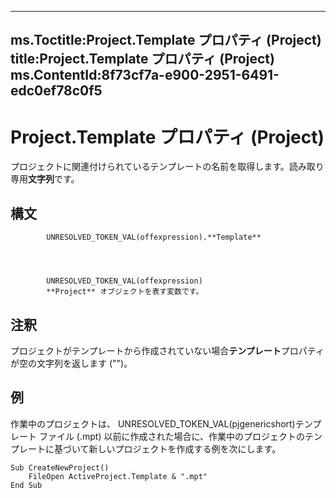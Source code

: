 

---
ms.Toctitle:Project.Template プロパティ (Project)
title:Project.Template プロパティ (Project)
ms.ContentId:8f73cf7a-e900-2951-6491-edc0ef78c0f5
---
# Project.Template プロパティ (Project)




プロジェクトに関連付けられているテンプレートの名前を取得します。読み取り専用**文字列**です。

## 構文

            UNRESOLVED_TOKEN_VAL(offexpression).**Template**




            UNRESOLVED_TOKEN_VAL(offexpression)
            **Project** オブジェクトを表す変数です。



## 注釈
プロジェクトがテンプレートから作成されていない場合**テンプレート**プロパティが空の文字列を返します ("")。



## 例
作業中のプロジェクトは、 UNRESOLVED_TOKEN_VAL(pjgenericshort)テンプレート ファイル (.mpt) 以前に作成された場合に、作業中のプロジェクトのテンプレートに基づいて新しいプロジェクトを作成する例を次にします。

```vba
Sub CreateNewProject() 
    FileOpen ActiveProject.Template & ".mpt" 
End Sub
```





